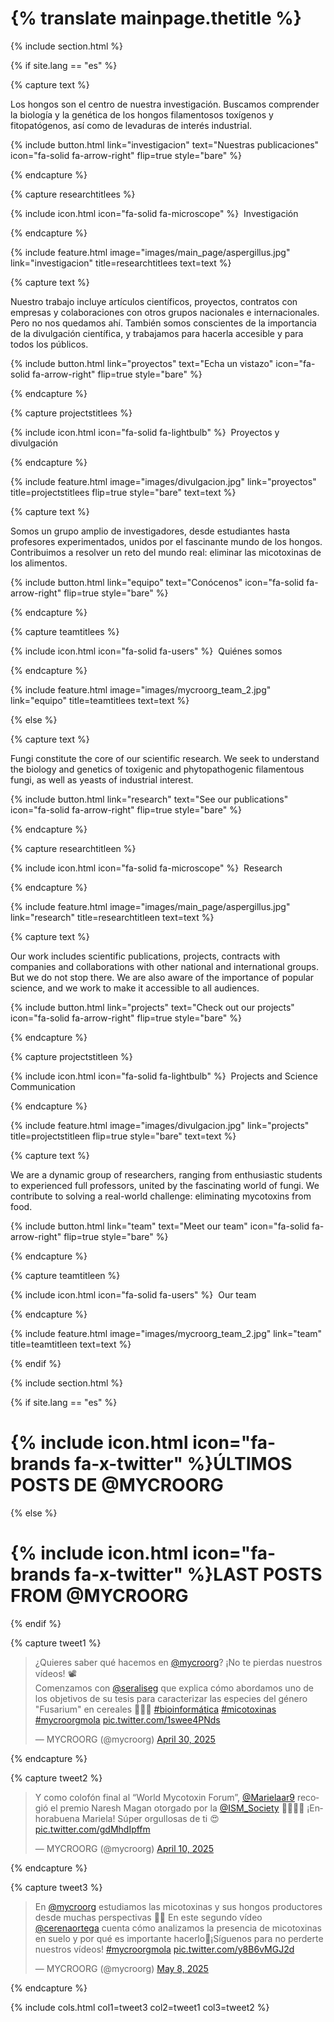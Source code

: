 ---
---

#  {% translate mainpage.thetitle %}
{% include section.html %}

{% if site.lang == "es" %}

{% capture text %}

Los hongos son el centro de nuestra investigación. Buscamos comprender la biología y la genética de los hongos filamentosos toxígenos y fitopatógenos, así como de levaduras de interés industrial.

{%
  include button.html
  link="investigacion"
  text="Nuestras publicaciones"
  icon="fa-solid fa-arrow-right"
  flip=true
  style="bare"
%}

{% endcapture %}

{% capture researchtitlees %}

{% include icon.html icon="fa-solid fa-microscope" %} &nbsp;Investigación

{% endcapture %}

{%
  include feature.html
  image="images/main_page/aspergillus.jpg"
  link="investigacion"
  title=researchtitlees
  text=text
%}

{% capture text %}

Nuestro trabajo incluye artículos científicos, proyectos, contratos con empresas y colaboraciones con otros grupos nacionales e internacionales. Pero no nos quedamos ahí. También somos conscientes de la importancia de la divulgación científica, y trabajamos para hacerla accesible y para todos los públicos.

{%
  include button.html
  link="proyectos"
  text="Echa un vistazo"
  icon="fa-solid fa-arrow-right"
  flip=true
  style="bare"
%}

{% endcapture %}

{% capture projectstitlees %}

{% include icon.html icon="fa-solid fa-lightbulb" %} &nbsp;Proyectos y divulgación

{% endcapture %}

{%
  include feature.html
  image="images/divulgacion.jpg"
  link="proyectos"
  title=projectstitlees
  flip=true
  style="bare"
  text=text
%}

{% capture text %}

Somos un grupo amplio de investigadores, desde estudiantes hasta profesores experimentados, unidos por el fascinante mundo de los hongos. Contribuimos a resolver un reto del mundo real: eliminar las micotoxinas de los alimentos.

{%
  include button.html
  link="equipo"
  text="Conócenos"
  icon="fa-solid fa-arrow-right"
  flip=true
  style="bare"
%}

{% endcapture %}

{% capture teamtitlees %}

{% include icon.html icon="fa-solid fa-users" %} &nbsp;Quiénes somos

{% endcapture %}

{%
  include feature.html
  image="images/mycroorg_team_2.jpg"
  link="equipo"
  title=teamtitlees
  text=text
%}

{% else %}

{% capture text %}

Fungi constitute the core of our scientific research. We seek to understand the biology and genetics of toxigenic and phytopathogenic filamentous fungi, as well as yeasts of industrial interest.

{%
  include button.html
  link="research"
  text="See our publications"
  icon="fa-solid fa-arrow-right"
  flip=true
  style="bare"
%}

{% endcapture %}

{% capture researchtitleen %}

{% include icon.html icon="fa-solid fa-microscope" %} &nbsp;Research

{% endcapture %}

{%
  include feature.html
  image="images/main_page/aspergillus.jpg"
  link="research"
  title=researchtitleen
  text=text
%}

{% capture text %}

Our work includes scientific publications, projects, contracts with companies and collaborations with other national and international groups. But we do not stop there. We are also aware of the importance of popular science, and we work to make it accessible to all audiences.

{%
  include button.html
  link="projects"
  text="Check out our projects"
  icon="fa-solid fa-arrow-right"
  flip=true
  style="bare"
%}

{% endcapture %}

{% capture projectstitleen %}

{% include icon.html icon="fa-solid fa-lightbulb" %} &nbsp;Projects and Science Communication

{% endcapture %}

{%
  include feature.html
  image="images/divulgacion.jpg"
  link="projects"
  title=projectstitleen
  flip=true
  style="bare"
  text=text
%}

{% capture text %}

We are a dynamic group of researchers, ranging from enthusiastic students to experienced full professors, united by the fascinating world of fungi. We contribute to solving a real-world challenge: eliminating mycotoxins from food.

{%
  include button.html
  link="team"
  text="Meet our team"
  icon="fa-solid fa-arrow-right"
  flip=true
  style="bare"
%}

{% endcapture %}

{% capture teamtitleen %}

{% include icon.html icon="fa-solid fa-users" %} &nbsp;Our team

{% endcapture %}

{%
  include feature.html
  image="images/mycroorg_team_2.jpg"
  link="team"
  title=teamtitleen
  text=text
%}

{% endif %}

{% include section.html %}

{% if site.lang == "es" %}

# {% include icon.html icon="fa-brands fa-x-twitter" %}ÚLTIMOS POSTS DE @MYCROORG

{% else %}

# {% include icon.html icon="fa-brands fa-x-twitter" %}LAST POSTS FROM @MYCROORG

{% endif %}

{% capture tweet1 %}

<blockquote class="twitter-tweet"><p lang="es" dir="ltr">¿Quieres saber qué hacemos en <a href="https://twitter.com/mycroorg?ref_src=twsrc%5Etfw">@mycroorg</a>? ¡No te pierdas nuestros vídeos! 📽️<br>Comenzamos con <a href="https://twitter.com/seraliseg?ref_src=twsrc%5Etfw">@seraliseg</a> que explica cómo abordamos uno de los objetivos de su tesis para caracterizar las especies del género &quot;Fusarium&quot; en cereales 🌾🧫🌽 <a href="https://twitter.com/hashtag/bioinform%C3%A1tica?src=hash&amp;ref_src=twsrc%5Etfw">#bioinformática</a> <a href="https://twitter.com/hashtag/micotoxinas?src=hash&amp;ref_src=twsrc%5Etfw">#micotoxinas</a> <a href="https://twitter.com/hashtag/mycroorgmola?src=hash&amp;ref_src=twsrc%5Etfw">#mycroorgmola</a> <a href="https://t.co/1swee4PNds">pic.twitter.com/1swee4PNds</a></p>&mdash; MYCROORG (@mycroorg) <a href="https://twitter.com/mycroorg/status/1917475089026633735?ref_src=twsrc%5Etfw">April 30, 2025</a></blockquote> <script async src="https://platform.twitter.com/widgets.js" charset="utf-8"></script> 

{% endcapture %}

{% capture tweet2 %}

<blockquote class="twitter-tweet"><p lang="es" dir="ltr">Y como colofón final al “World Mycotoxin Forum”, <a href="https://twitter.com/Marielaar9?ref_src=twsrc%5Etfw">@Marielaar9</a> recogió el premio Naresh Magan otorgado por la <a href="https://twitter.com/ISM_Society?ref_src=twsrc%5Etfw">@ISM_Society</a> 👏🏻👏🏻 ¡Enhorabuena Mariela! Súper orgullosas de ti 😍 <a href="https://t.co/gdMhdIpffm">pic.twitter.com/gdMhdIpffm</a></p>&mdash; MYCROORG (@mycroorg) <a href="https://twitter.com/mycroorg/status/1910230869643510048?ref_src=twsrc%5Etfw">April 10, 2025</a></blockquote> <script async src="https://platform.twitter.com/widgets.js" charset="utf-8"></script> 

{% endcapture %}

{% capture tweet3 %}

<blockquote class="twitter-tweet"><p lang="es" dir="ltr">En <a href="https://twitter.com/mycroorg?ref_src=twsrc%5Etfw">@mycroorg</a> estudiamos las micotoxinas y sus hongos productores desde muchas perspectivas 👩‍🔬 En este segundo vídeo <a href="https://twitter.com/cerenaortega?ref_src=twsrc%5Etfw">@cerenaortega</a> cuenta cómo analizamos la presencia de micotoxinas en suelo y por qué es importante hacerlo🌾¡Síguenos para no perderte nuestros vídeos! <a href="https://twitter.com/hashtag/mycroorgmola?src=hash&amp;ref_src=twsrc%5Etfw">#mycroorgmola</a> <a href="https://t.co/y8B6vMGJ2d">pic.twitter.com/y8B6vMGJ2d</a></p>&mdash; MYCROORG (@mycroorg) <a href="https://twitter.com/mycroorg/status/1920497983868616920?ref_src=twsrc%5Etfw">May 8, 2025</a></blockquote> <script async src="https://platform.twitter.com/widgets.js" charset="utf-8"></script> 

{% endcapture %}

{%
  include cols.html
  col1=tweet3
  col2=tweet1
  col3=tweet2
%}